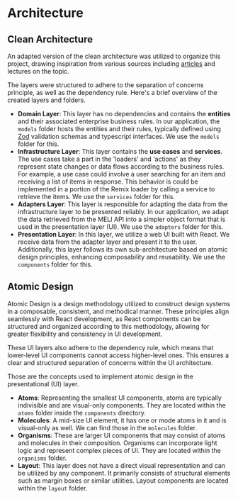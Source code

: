 # Architecture

## Clean Architecture

An adapted version of the clean architecture was utilized to organize this project, drawing inspiration from various sources including [articles](https://indiedev.medium.com/clean-architecture-in-frontend-react-redux-typescript-bd108ddd13f7) and lectures on the topic.

The layers were structured to adhere to the separation of concerns principle, as well as the dependency rule. Here's a brief overview of the created layers and folders.

- **Domain Layer**: This layer has no dependencies and contains the **entities** and their associated enterprise business rules. In our application, the `models` folder hosts the entities and their rules, typically defined using [Zod](https://zod.dev) validation schemas and typescript interfaces. We use the `models` folder for this.
- **Infrastructure Layer**: This layer contains the **use cases** and **services**. The use cases take a part in the 'loaders' and 'actions' as they represent state changes or data flows according to the business rules. For example, a use case could involve a user searching for an item and receiving a list of items in response. This behavior is could be implemented in a portion of the Remix loader by calling a service to retrieve the items. We use the `services` folder for this.
- **Adapters Layer**: This layer is responsible for adapting the data from the infrastructure layer to be presented reliably. In our application, we adapt the data retrieved from the MELI API into a simpler object format that is used in the presentation layer (UI). We use the `adapters` folder for this.
- **Presentation Layer**: In this layer, we utilize a web UI built with React. We receive data from the adapter layer and present it to the user. Additionally, this layer follows its own sub-architecture based on atomic design principles, enhancing composability and reusability. We use the `components` folder for this.

## Atomic Design

Atomic Design is a design methodology utilized to construct design systems in a composable, consistent, and methodical manner. These principles align seamlessly with React development, as React components can be structured and organized according to this methodology, allowing for greater flexibility and consistency in UI development.

These UI layers also adhere to the dependency rule, which means that lower-level UI components cannot access higher-level ones. This ensures a clear and structured separation of concerns within the UI architecture.

Those are the concepts used to implement atomic design in the presentational (UI) layer.

-  **Atoms**: Representing the smallest UI components, atoms are typically indivisible and are visual-only components. They are located within the `atoms` folder inside the `components` directory.
- **Molecules**: A mid-size UI element, it has one or mode atoms in it and is visual-only as well. We can find those in the `molecules` folder.
-   **Organisms**: These are larger UI components that may consist of atoms and molecules in their composition. Organisms can incorporate light logic and represent complex pieces of UI. They are located within the `organisms` folder.
- **Layout**: This layer does not have a direct visual representation and can be utilized by any component. It primarily consists of structural elements such as margin boxes or similar utilities. Layout components are located within the `layout` folder.
